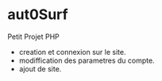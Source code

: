 # aut0Surf
Petit Projet PHP

- creation et connexion sur le site.
- modiffication des parametres du compte.
- ajout de site.
